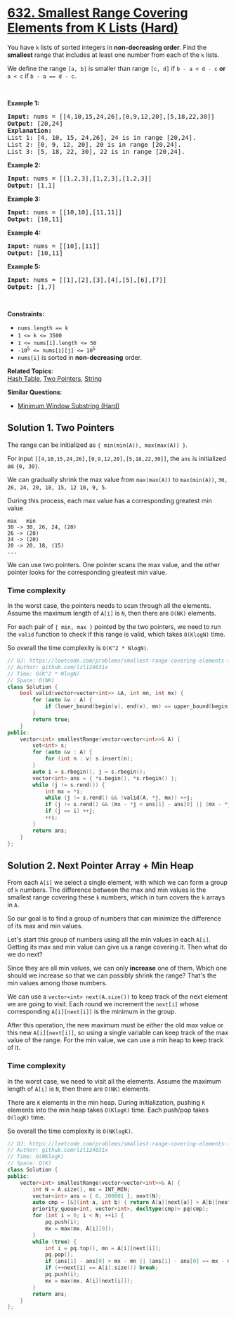 # [632. Smallest Range Covering Elements from K Lists (Hard)](https://leetcode.com/problems/smallest-range-covering-elements-from-k-lists/)

<p>You have <code>k</code> lists of sorted integers in <strong>non-decreasing&nbsp;order</strong>. Find the <b>smallest</b> range that includes at least one number from each of the <code>k</code> lists.</p>

<p>We define the range <code>[a, b]</code> is smaller than range <code>[c, d]</code> if <code>b - a &lt; d - c</code> <strong>or</strong> <code>a &lt; c</code> if <code>b - a == d - c</code>.</p>

<p>&nbsp;</p>
<p><strong>Example 1:</strong></p>

<pre><strong>Input:</strong> nums = [[4,10,15,24,26],[0,9,12,20],[5,18,22,30]]
<strong>Output:</strong> [20,24]
<strong>Explanation: </strong>
List 1: [4, 10, 15, 24,26], 24 is in range [20,24].
List 2: [0, 9, 12, 20], 20 is in range [20,24].
List 3: [5, 18, 22, 30], 22 is in range [20,24].
</pre>

<p><strong>Example 2:</strong></p>

<pre><strong>Input:</strong> nums = [[1,2,3],[1,2,3],[1,2,3]]
<strong>Output:</strong> [1,1]
</pre>

<p><strong>Example 3:</strong></p>

<pre><strong>Input:</strong> nums = [[10,10],[11,11]]
<strong>Output:</strong> [10,11]
</pre>

<p><strong>Example 4:</strong></p>

<pre><strong>Input:</strong> nums = [[10],[11]]
<strong>Output:</strong> [10,11]
</pre>

<p><strong>Example 5:</strong></p>

<pre><strong>Input:</strong> nums = [[1],[2],[3],[4],[5],[6],[7]]
<strong>Output:</strong> [1,7]
</pre>

<p>&nbsp;</p>
<p><strong>Constraints:</strong></p>

<ul>
	<li><code>nums.length == k</code></li>
	<li><code>1 &lt;= k &lt;= 3500</code></li>
	<li><code>1 &lt;= nums[i].length &lt;= 50</code></li>
	<li><code>-10<sup>5</sup> &lt;= nums[i][j] &lt;= 10<sup>5</sup></code></li>
	<li><code>nums[i]</code>&nbsp;is sorted in <strong>non-decreasing</strong> order.</li>
</ul>


**Related Topics**:  
[Hash Table](https://leetcode.com/tag/hash-table/), [Two Pointers](https://leetcode.com/tag/two-pointers/), [String](https://leetcode.com/tag/string/)

**Similar Questions**:
* [Minimum Window Substring (Hard)](https://leetcode.com/problems/minimum-window-substring/)

## Solution 1. Two Pointers

The range can be initialized as `{ min(min(A)), max(max(A)) }`.

For input `[[4,10,15,24,26],[0,9,12,20],[5,18,22,30]]`, the `ans` is initialized as `{0, 30}`.

We can gradually shrink the max value from `max(max(A))` to `max(min(A))`, `30, 26, 24, 20, 18, 15, 12 10, 9, 5`.

During this process, each max value has a corresponding greatest min value

```
max   min
30 -> 30, 26, 24, (20)
26 -> (20)
24 -> (20)
20 -> 20, 18, (15)
...
```

We can use two pointers. One pointer scans the max value, and the other pointer looks for the corresponding greatest min value.

### Time complexity

In the worst case, the pointers needs to scan through all the elements. Assume the maximum length of `A[i]` is `N`, then there are `O(NK)` elements.

For each pair of `{ min, max }` pointed by the two pointers, we need to run the `valid` function to check if this range is valid, which takes `O(KlogN)` time.

So overall the time complexity is `O(K^2 * NlogN)`.

```cpp
// OJ: https://leetcode.com/problems/smallest-range-covering-elements-from-k-lists/
// Author: github.com/lzl124631x
// Time: O(K^2 * NlogN)
// Space: O(NK)
class Solution {
    bool valid(vector<vector<int>> &A, int mn, int mx) {
        for (auto &v : A) {
            if (lower_bound(begin(v), end(v), mn) == upper_bound(begin(v), end(v), mx)) return false;
        }
        return true;
    }
public:
    vector<int> smallestRange(vector<vector<int>>& A) {
        set<int> s;
        for (auto &v : A) {
            for (int n : v) s.insert(n);
        }
        auto i = s.rbegin(), j = s.rbegin();
        vector<int> ans = { *s.begin(), *s.rbegin() };
        while (j != s.rend()) {
            int mx = *i;
            while (j != s.rend() && !valid(A, *j, mx)) ++j;
            if (j != s.rend() && (mx - *j < ans[1] - ans[0] || (mx - *j == ans[1] - ans[0] && *j < ans[0]))) ans = { *j, mx };
            if (j == i) ++j;
            ++i;
        }
        return ans;
    }
};
```

## Solution 2. Next Pointer Array + Min Heap

From each `A[i]` we select a single element, with which we can form a group of `k` numbers. The difference between the max and min values is the smallest range covering these `k` numbers, which in turn covers the `k` arrays in `A`.

So our goal is to find a group of numbers that can minimize the difference of its max and min values.

Let's start this group of numbers using all the min values in each `A[i]`. Getting its max and min value can give us a range covering it. Then what do we do next?

Since they are all min values, we can only **increase** one of them. Which one should we increase so that we can possibly shrink the range? That's the min values among those numbers.

We can use a `vector<int> next(A.size())` to keep track of the next element we are going to visit. Each round we increment the `next[i]` whose corresponding `A[i][next[i]]` is the minimum in the group.

After this operation, the new maximum must be either the old max value or this new `A[i][next[i]]`, so using a single variable can keep track of the max value of the range. For the min value, we can use a min heap to keep track of it.

### Time complexity

In the worst case, we need to visit all the elements. Assume the maximum length of `A[i]` is `N`, then there are `O(NK)` elements.

There are `K` elements in the min heap. During initialization, pushing `K` elements into the min heap takes `O(KlogK)` time. Each push/pop takes `O(logK)` time.

So overall the time complexity is `O(NKlogK)`.

```cpp
// OJ: https://leetcode.com/problems/smallest-range-covering-elements-from-k-lists/
// Author: github.com/lzl124631x
// Time: O(NKlogK)
// Space: O(K)
class Solution {
public:
    vector<int> smallestRange(vector<vector<int>>& A) {
        int N = A.size(), mx = INT_MIN;
        vector<int> ans = { 0, 200001 }, next(N);
        auto cmp = [&](int a, int b) { return A[a][next[a]] > A[b][next[b]]; };
        priority_queue<int, vector<int>, decltype(cmp)> pq(cmp);
        for (int i = 0; i < N; ++i) {
            pq.push(i);
            mx = max(mx, A[i][0]);
        }
        while (true) {
            int i = pq.top(), mn = A[i][next[i]];
            pq.pop();
            if (ans[1] - ans[0] > mx - mn || (ans[1] - ans[0] == mx - mn && mn < ans[0])) ans = { A[i][next[i]], mx };
            if (++next[i] == A[i].size()) break;
            pq.push(i);
            mx = max(mx, A[i][next[i]]);
        }
        return ans;
    }
};
```